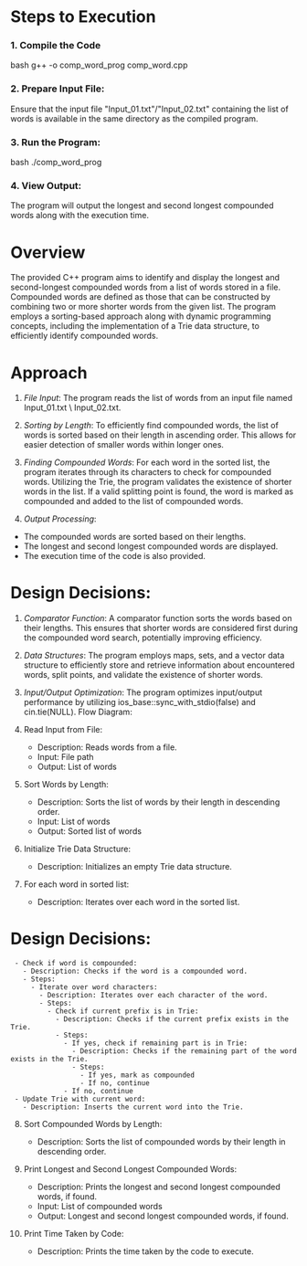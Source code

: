 # Steps to Execution

### 1. Compile the Code

bash
g++ -o comp_word_prog comp_word.cpp

### 2. Prepare Input File:

Ensure that the input file "Input_01.txt"/"Input_02.txt" containing the list of words is available in the same directory as the compiled program.

### 3. Run the Program:

bash
./comp_word_prog

### 4. View Output:

The program will output the longest and second longest compounded words along with the execution time.

# Overview

The provided C++ program aims to identify and display the longest and second-longest compounded words from a list of words stored in a file. Compounded words are defined as those that can be constructed by combining two or more shorter words from the given list. The program employs a sorting-based approach along with dynamic programming concepts, including the implementation of a Trie data structure, to efficiently identify compounded words.

# Approach

1. _File Input_: The program reads the list of words from an input file named Input_01.txt \ Input_02.txt.

2. _Sorting by Length_:
   To efficiently find compounded words, the list of words is sorted based on their length in ascending order. This allows for easier detection of smaller words within longer ones.

3. _Finding Compounded Words_:
   For each word in the sorted list, the program iterates through its characters to check for compounded words.
   Utilizing the Trie, the program validates the existence of shorter words in the list. If a valid splitting point is found, the word is marked as compounded and added to the
   list of compounded words.

4. _Output Processing_:

- The compounded words are sorted based on their lengths.
- The longest and second longest compounded words are displayed.
- The execution time of the code is also provided.

# Design Decisions:

1. _Comparator Function_:
   A comparator function sorts the words based on their lengths. This ensures that shorter words are considered first during the compounded word search, potentially improving efficiency.

2. _Data Structures_:
   The program employs maps, sets, and a vector data structure to efficiently store and retrieve information about encountered words, split points, and validate the existence of shorter words.

3. _Input/Output Optimization_:
   The program optimizes input/output performance by utilizing ios_base::sync_with_stdio(false) and cin.tie(NULL).
   Flow Diagram:

4. Read Input from File:

   - Description: Reads words from a file.
   - Input: File path
   - Output: List of words

5. Sort Words by Length:

   - Description: Sorts the list of words by their length in descending order.
   - Input: List of words
   - Output: Sorted list of words

6. Initialize Trie Data Structure:

   - Description: Initializes an empty Trie data structure.

7. For each word in sorted list:

   - Description: Iterates over each word in the sorted list.

# Design Decisions:

     - Check if word is compounded:
       - Description: Checks if the word is a compounded word.
       - Steps:
         - Iterate over word characters:
           - Description: Iterates over each character of the word.
           - Steps:
             - Check if current prefix is in Trie:
               - Description: Checks if the current prefix exists in the Trie.
               - Steps:
                 - If yes, check if remaining part is in Trie:
                   - Description: Checks if the remaining part of the word exists in the Trie.
                   - Steps:
                     - If yes, mark as compounded
                     - If no, continue
                 - If no, continue
     - Update Trie with current word:
       - Description: Inserts the current word into the Trie.

8. Sort Compounded Words by Length:

   - Description: Sorts the list of compounded words by their length in descending order.

9. Print Longest and Second Longest Compounded Words:

   - Description: Prints the longest and second longest compounded words, if found.
   - Input: List of compounded words
   - Output: Longest and second longest compounded words, if found.

10. Print Time Taken by Code:
    - Description: Prints the time taken by the code to execute.
